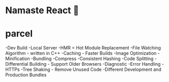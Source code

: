 # Namaste React 🚀

# parcel
-Dev Build
-Local Server
-HMR = Hot Module Replacement
-File Watching Algorithm - written in C++
-Caching - Faster Builds
-Image Optimization
-Minification
-Bundling
-Compress
-Consistent Hashing
-Code Splitting
-Differential Building - Support Older Browsers
-Diagnostic
-Error Handling
-HTTPs
-Tree Shaking - Remove Unused Code
-Different Development and Production Bundles